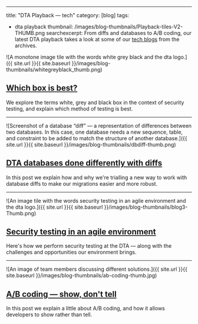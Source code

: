 ---
title: "DTA Playback — tech"
category: [blog]
tags:
  - dta playback
thumbnail: /images/blog-thumbnails/Playback-tiles-V2-THUMB.png
searchexcerpt: From diffs and databases to A/B coding, our latest DTA playback takes a look at some of our [tech blogs](https://www.dta.gov.au/tags/technology/) from the archives. 

![A monotone image tile with the words white grey black and the dta logo.]({{ site.url }}{{ site.baseurl }}/images/blog-thumbnails/whitegreyblack_thumb.png)

## [Which box is best?](https://www.dta.gov.au/blog/which-box-is-best/)

We explore the terms white, grey and black box in the context of security testing, and explain which method of testing is best.

***

![Screenshot of a database “diff” — a representation of differences between two databases. In this case, one database needs a new sequence, table, and constraint to be added to match the structure of another database.]({{ site.url }}{{ site.baseurl }}/images/blog-thumbnails/dbdiff-thumb.png)

## [DTA databases done differently with diffs](https://www.dta.gov.au/blog/databases-done-differently/)

In this post we explain how and why we're trialling a new way to work with database diffs to make our migrations easier and more robust.

***

![An image tile with the words security testing in an agile environment and the dta logo.]({{ site.url }}{{ site.baseurl }}/images/blog-thumbnails/blog3-Thumb.png)

## [Security testing in an agile environment](https://www.dta.gov.au/blog/security-testing-in-an-agile-environment/)

Here's how we perform security testing at the DTA — along with the challenges and opportunities our environment brings.

***

![An image of team members discussing different solutions.]({{ site.url }}{{ site.baseurl }}/images/blog-thumbnails/ab-coding-thumb.jpg)

## [A/B coding — show, don't tell](https://www.dta.gov.au/blog/ab-coding/)

In this post we explain a little about A/B coding, and how it allows developers to show rather than tell.
